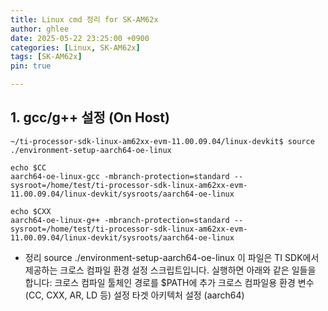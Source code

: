 ```yaml
---
title: Linux cmd 정리 for SK-AM62x
author: ghlee
date: 2025-05-22 23:25:00 +0900
categories: [Linux, SK-AM62x]
tags: [SK-AM62x]
pin: true

---
```



## 1. gcc/g++ 설정 (On Host)
```shell
~/ti-processor-sdk-linux-am62xx-evm-11.00.09.04/linux-devkit$ source ./environment-setup-aarch64-oe-linux 

echo $CC
aarch64-oe-linux-gcc -mbranch-protection=standard --sysroot=/home/test/ti-processor-sdk-linux-am62xx-evm-11.00.09.04/linux-devkit/sysroots/aarch64-oe-linux

echo $CXX
aarch64-oe-linux-g++ -mbranch-protection=standard --sysroot=/home/test/ti-processor-sdk-linux-am62xx-evm-11.00.09.04/linux-devkit/sysroots/aarch64-oe-linux
```

- 정리
  source ./environment-setup-aarch64-oe-linux
  이 파일은 TI SDK에서 제공하는 크로스 컴파일 환경 설정 스크립트입니다.
  실행하면 아래와 같은 일들을 합니다:
    크로스 컴파일 툴체인 경로를 $PATH에 추가
    크로스 컴파일용 환경 변수 (CC, CXX, AR, LD 등) 설정
    타겟 아키텍처 설정 (aarch64)

